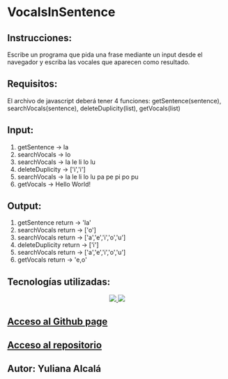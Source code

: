 # VocalsInSentence


## Instrucciones: 
Escribe un programa que pida una frase mediante un input desde el navegador y escriba las vocales que aparecen como resultado.

## Requisitos:
El archivo de javascript deberá tener 4 funciones: getSentence(sentence), searchVocals(sentence), deleteDuplicity(list), getVocals(list)

## Input:
1) getSentence -> la
2) searchVocals -> lo
3) searchVocals ->  la le li lo lu
4) deleteDuplicity -> ['i','i']
5) searchVocals -> la le li lo lu pa pe pi po pu
6) getVocals -> Hello World!

## Output:
1) getSentence return -> 'la'
2) searchVocals return   -> ['o']
3) searchVocals return  -> ['a','e','i','o','u']
4) deleteDuplicity return  -> ['i']
5) searchVocals return  -> ['a','e','i','o','u']
6) getVocals return  -> 'e,o'

## Tecnologías utilizadas:
<p align="center">
  <a href="https://skillicons.dev">
    <img src="https://skillicons.dev/icons?i=html,js" />
  </a>
  <a href="https://skillicons.dev">
    <img src="https://skillicons.dev/icons?i=git,github,vscode" />
  </a>
</p>

## [Acceso al Github page](#https://yuliana-alcala.github.io/VocalsInSentence/)
## [Acceso al repositorio](#https://github.com/Yuliana-Alcala/VocalsInSentence)

## Autor: Yuliana Alcalá